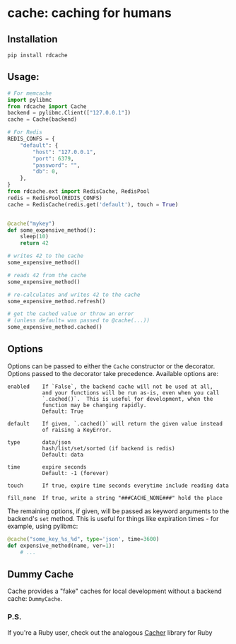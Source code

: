 # cache: caching for humans

## Installation

    pip install rdcache

## Usage:

``` python
# For memcache
import pylibmc
from rdcache import Cache
backend = pylibmc.Client(["127.0.0.1"])
cache = Cache(backend)

# For Redis
REDIS_CONFS = {
    "default": {
        "host": "127.0.0.1",
        "port": 6379,
        "password": "",
        "db": 0,
    },
}
from rdcache.ext import RedisCache, RedisPool
redis = RedisPool(REDIS_CONFS)
cache = RedisCache(redis.get('default'), touch = True)


@cache("mykey")
def some_expensive_method():
    sleep(10)
    return 42

# writes 42 to the cache
some_expensive_method()

# reads 42 from the cache
some_expensive_method()

# re-calculates and writes 42 to the cache
some_expensive_method.refresh()

# get the cached value or throw an error
# (unless default= was passed to @cache(...))
some_expensive_method.cached()
```

## Options

Options can be passed to either the `Cache` constructor or the decorator.  Options passed to the decorator take precedence.  Available options are:

    enabled    If `False`, the backend cache will not be used at all,
               and your functions will be run as-is, even when you call
               `.cached()`.  This is useful for development, when the
               function may be changing rapidly.
               Default: True

    default    If given, `.cached()` will return the given value instead
               of raising a KeyError.
               
    type       data/json
               hash/list/set/sorted (if backend is redis)
               Default: data
               
    time       expire seconds
               Default: -1 (forever)
                
    touch      If true, expire time seconds everytime include reading data 
    
    fill_none  If true, write a string "###CACHE_NONE###" hold the place

The remaining options, if given, will be passed as keyword arguments to the backend's `set` method.  This is useful for things like expiration times - for example, using pylibmc:

``` python
@cache("some_key_%s_%d", type='json', time=3600)
def expensive_method(name, ver=1):
    # ...
```

## Dummy Cache

Cache provides a "fake" caches for local development without a backend cache: `DummyCache`.

### P.S.

If you're a Ruby user, check out the analogous [Cacher][] library for Ruby

[Cacher]: https://github.com/jayferd/cacher
